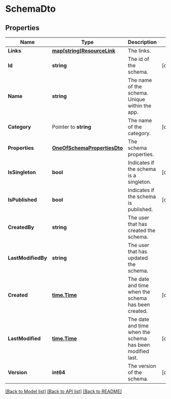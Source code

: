 # SchemaDto

## Properties

Name | Type | Description | Notes
------------ | ------------- | ------------- | -------------
**Links** | [**map[string]ResourceLink**](ResourceLink.md) | The links. | 
**Id** | **string** | The id of the schema. | [optional] 
**Name** | **string** | The name of the schema. Unique within the app. | 
**Category** | Pointer to **string** | The name of the category. | [optional] 
**Properties** | [**OneOfSchemaPropertiesDto**](oneOf&lt;SchemaPropertiesDto&gt;.md) | The schema properties. | 
**IsSingleton** | **bool** | Indicates if the schema is a singleton. | [optional] 
**IsPublished** | **bool** | Indicates if the schema is published. | [optional] 
**CreatedBy** | **string** | The user that has created the schema. | 
**LastModifiedBy** | **string** | The user that has updated the schema. | 
**Created** | [**time.Time**](time.Time.md) | The date and time when the schema has been created. | [optional] 
**LastModified** | [**time.Time**](time.Time.md) | The date and time when the schema has been modified last. | [optional] 
**Version** | **int64** | The version of the schema. | [optional] 

[[Back to Model list]](../README.md#documentation-for-models) [[Back to API list]](../README.md#documentation-for-api-endpoints) [[Back to README]](../README.md)



